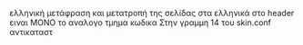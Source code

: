 ελληνική μετάφραση και μετατροπή της σελίδας στα ελληνικά
στο header ειναι ΜΟΝΟ το αναλογο τμημα κωδικα
Στην γραμμη 14 του skin.conf αντικαταστ
